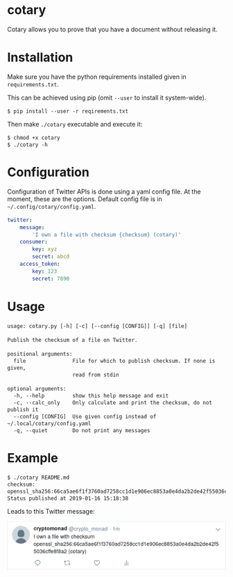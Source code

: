 # cotary
Cotary allows you to prove that you have a document without releasing it.

# Installation
Make sure you have the python requirements installed given in `requirements.txt`.

This can be achieved using pip (omit `--user` to install it system-wide).
```
$ pip install --user -r reqirements.txt
```

Then make `./cotary` executable and execute it:
```
$ chmod +x cotary
$ ./cotary -h
```

# Configuration
Configuration of Twitter APIs is done using a yaml config file.
At the moment, these are the options. Default config file is in `~/.config/cotary/config.yaml`.

```yaml
twitter:
    message: 
        'I own a file with checksum {checksum} (cotary)'
    consumer:
        key: xyz
        secret: abcd
    access_token:
        key: 123
        secret: 7890
```

# Usage
```
usage: cotary.py [-h] [-c] [--config [CONFIG]] [-q] [file]

Publish the checksum of a file on Twitter.

positional arguments:
  file               File for which to publish checksum. If none is given,
                     read from stdin

optional arguments:
  -h, --help         show this help message and exit
  -c, --calc_only    Only calculate and print the checksum, do not publish it
  --config [CONFIG]  Use given config instead of ~/.local/cotary/config.yaml
  -q, --quiet        Do not print any messages
```

# Example

```
$ ./cotary README.md 
checksum: openssl_sha256:66ca5ae6f1f3760ad7258cc1d1e906ec8853a0e4da2b2de42f55036cffe8f8a2
Status published at 2019-01-16 15:18:38
```

Leads to this Twitter message:


![I own a file with checksum openssl\_sha256:66ca5ae6f1f3760ad7258cc1d1e906ec8853a0e4da2b2de42f55036cffe8f8a2 (cotary)](screenshot.png)

